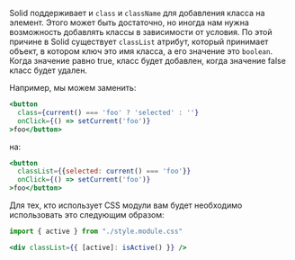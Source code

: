 Solid поддерживает и `class` и `className` для добавления класса на элемент. Этого может быть достаточно, но иногда нам нужна возможность добавлять классы в зависимости от условия. По этой причине в Solid существует `classList` атрибут, который принимает объект, в котором ключ это имя класса, а его значение это `boolean`. Когда значение равно true, класс будет добавлен, когда значение false класс будет удален.

Например, мы можем заменить:

```jsx
<button
  class={current() === 'foo' ? 'selected' : ''}
  onClick={() => setCurrent('foo')}
>foo</button>
```

на:

```jsx
<button
  classList={{selected: current() === 'foo'}}
  onClick={() => setCurrent('foo')}
>foo</button>
```

Для тех, кто использует CSS модули вам будет необходимо использовать это следующим образом:

```jsx
import { active } from "./style.module.css"

<div classList={{ [active]: isActive() }} />
```
